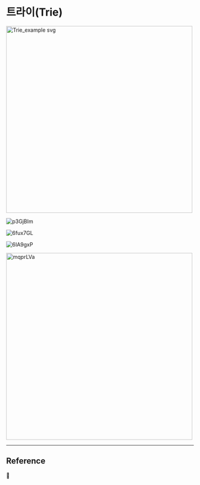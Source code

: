 # 트라이(Trie)

<img src="https://user-images.githubusercontent.com/66757141/209826134-e6663efd-01f1-4a18-a472-212120fdca0c.png" alt="Trie_example svg" width="500px" />

![p3GjBIm](https://user-images.githubusercontent.com/66757141/209830220-44c2ee5a-1070-4885-92a9-401fd07a4cde.jpg)

![6fux7GL](https://user-images.githubusercontent.com/66757141/209830236-6a70ba2b-de64-4e3a-9fd7-34dafe808482.jpg)

![6IA9gxP](https://user-images.githubusercontent.com/66757141/209830242-95512a9f-c0f4-4172-aec0-39fdb2126725.jpg)

<img src="https://user-images.githubusercontent.com/66757141/209830251-8ca01cc2-8fa5-4f1b-8062-af22fb2077b6.jpg" alt="mqprLVa" width="500px" />


---

## Reference

📄
